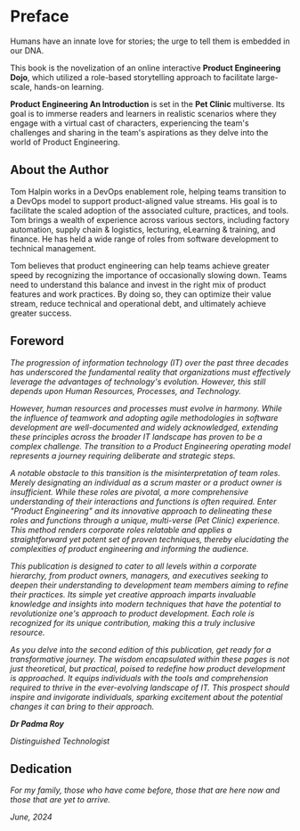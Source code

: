 # Preface

Humans have an innate love for stories; the urge to tell them is embedded in our DNA.

This book is the novelization of an online interactive **Product Engineering Dojo**, which utilized a role-based storytelling approach to facilitate large-scale, hands-on learning.

**Product Engineering An Introduction** is set in the **Pet Clinic** multiverse. Its goal is to immerse readers and learners in realistic scenarios where they engage with a virtual cast of characters, experiencing the team's challenges and sharing in the team's aspirations as they delve into the world of Product Engineering.

## About the Author

Tom Halpin works in a DevOps enablement role, helping teams transition to a DevOps model to support product-aligned value streams. His goal is to facilitate the scaled adoption of the associated culture, practices, and tools. Tom brings a wealth of experience across various sectors, including factory automation, supply chain & logistics, lecturing, eLearning & training, and finance. He has held a wide range of roles from software development to technical management.

Tom believes that product engineering can help teams achieve greater speed by recognizing the importance of occasionally slowing down. Teams need to understand this balance and invest in the right mix of product features and work practices. By doing so, they can optimize their value stream, reduce technical and operational debt, and ultimately achieve greater success.

## Foreword

_The progression of information technology (IT) over the past three decades has underscored the fundamental reality that organizations must effectively leverage the advantages of technology's evolution. However, this still depends upon Human Resources, Processes, and Technology._

_However, human resources and processes must evolve in harmony. While the influence of teamwork and adopting agile methodologies in software development are well-documented and widely acknowledged, extending these principles across the broader IT landscape has proven to be a complex challenge. The transition to a Product Engineering operating model represents a journey requiring deliberate and strategic steps._

_A notable obstacle to this transition is the misinterpretation of team roles. Merely designating an individual as a scrum master or a product owner is insufficient. While these roles are pivotal, a more comprehensive understanding of their interactions and functions is often required. Enter "Product Engineering" and its innovative approach to delineating these roles and functions through a unique, multi-verse (Pet Clinic) experience. This method renders corporate roles relatable and applies a straightforward yet potent set of proven techniques, thereby elucidating the complexities of product engineering and informing the audience._

_This publication is designed to cater to all levels within a corporate hierarchy, from product owners, managers, and executives seeking to deepen their understanding to development team members aiming to refine their practices. Its simple yet creative approach imparts invaluable knowledge and insights into modern techniques that have the potential to revolutionize one's approach to product development. Each role is recognized for its unique contribution, making this a truly inclusive resource._

_As you delve into the second edition of this publication, get ready for a transformative journey. The wisdom encapsulated within these pages is not just theoretical, but practical, poised to redefine how product development is approached. It equips individuals with the tools and comprehension required to thrive in the ever-evolving landscape of IT. This prospect should inspire and invigorate individuals, sparking excitement about the potential changes it can bring to their approach._

**_Dr Padma Roy_**

_Distinguished Technologist_

## Dedication

_For my family, those who have come before, those that are here now and those that are yet to arrive._

_June, 2024_
